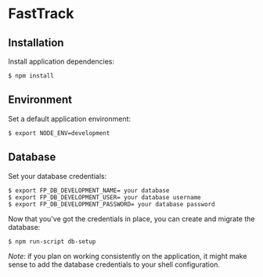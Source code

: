 FastTrack
======

## Installation

Install application dependencies:

```
$ npm install
```

## Environment

Set a default application environment:

```
$ export NODE_ENV=development
```

## Database

Set your database credentials:

```
$ export FP_DB_DEVELOPMENT_NAME= your database
$ export FP_DB_DEVELOPMENT_USER= your database username
$ export FP_DB_DEVELOPMENT_PASSWORD= your database password
```

Now that you've got the credentials in place, you can create and migrate the database:

```
$ npm run-script db-setup
```

*Note*: if you plan on working consistently on the application, it might make sense to add the database credentials to your shell configuration.
